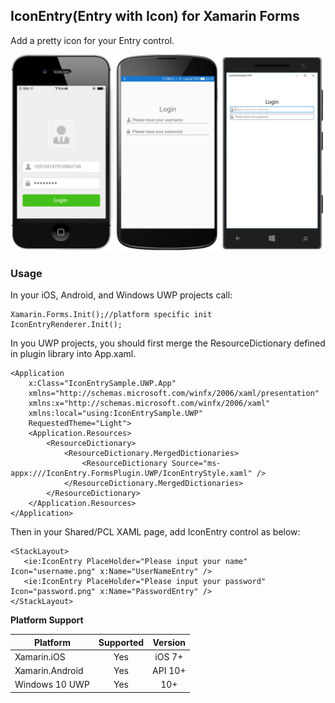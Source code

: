 ## IconEntry(Entry with Icon) for Xamarin Forms

Add a pretty icon for your Entry control.

![IconEntry Screenshot](./art/Screenshot.png)

### Usage

In your iOS, Android, and Windows UWP projects call:
```
Xamarin.Forms.Init();//platform specific init
IconEntryRenderer.Init();
```

In you UWP projects, you should first merge the ResourceDictionary defined in plugin library into App.xaml.

```xaml
<Application
    x:Class="IconEntrySample.UWP.App"
    xmlns="http://schemas.microsoft.com/winfx/2006/xaml/presentation"
    xmlns:x="http://schemas.microsoft.com/winfx/2006/xaml"
    xmlns:local="using:IconEntrySample.UWP"
    RequestedTheme="Light">
    <Application.Resources>
        <ResourceDictionary>
            <ResourceDictionary.MergedDictionaries>
                <ResourceDictionary Source="ms-appx:///IconEntry.FormsPlugin.UWP/IconEntryStyle.xaml" />
            </ResourceDictionary.MergedDictionaries>
        </ResourceDictionary>
    </Application.Resources>
</Application>
```

Then in your Shared/PCL XAML page, add IconEntry control as below: 

```xaml
<StackLayout>
   <ie:IconEntry PlaceHolder="Please input your name" Icon="username.png" x:Name="UserNameEntry" />
   <ie:IconEntry PlaceHolder="Please input your password" Icon="password.png" x:Name="PasswordEntry" />
</StackLayout>
```


**Platform Support**

|Platform|Supported|Version|
| ------------------- | :-----------: | :------------------: |
|Xamarin.iOS|Yes|iOS 7+|
|Xamarin.Android|Yes|API 10+|
|Windows 10 UWP|Yes|10+|
